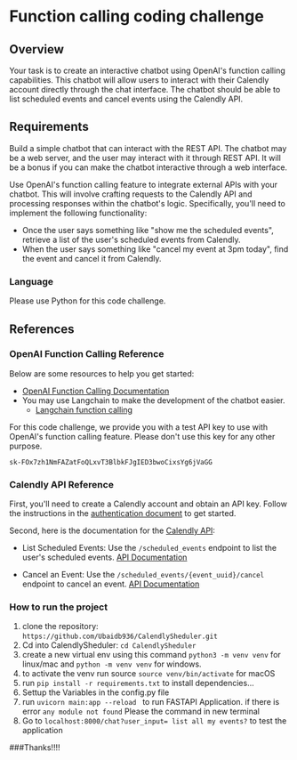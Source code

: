 # Function calling coding challenge

## Overview

Your task is to create an interactive chatbot using OpenAI's function calling capabilities. 
This chatbot will allow users to interact with their Calendly account directly through the chat interface. 
The chatbot should be able to list scheduled events and cancel events using the Calendly API.

## Requirements

Build a simple chatbot that can interact with the REST API. The chatbot may be a web server, and the user may interact 
with it through REST API. It will be a bonus if you can make the chatbot interactive through a web interface. 

Use OpenAI's function calling feature to integrate external APIs with your chatbot. 
This will involve crafting requests to the Calendly API and processing responses within the chatbot's logic.
Specifically, you'll need to implement the following functionality:

 - Once the user says something like "show me the scheduled events", retrieve a list of the user's scheduled events from Calendly.
 - When the user says something like "cancel my event at 3pm today", find the event and cancel it from Calendly.

### Language

Please use Python for this code challenge.

## References

### OpenAI Function Calling Reference

Below are some resources to help you get started:

- [OpenAI Function Calling Documentation](https://platform.openai.com/docs/guides/function-calling)
- You may use Langchain to make the development of the chatbot easier. 
  - [Langchain function calling](https://python.langchain.com/docs/modules/model_io/chat/function_calling)

For this code challenge, we provide you with a test API key to use with OpenAI's function calling feature.
Please don't use this key for any other purpose.

```
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
```

### Calendly API Reference

First, you'll need to create a Calendly account and obtain an API key. Follow the instructions in the 
[authentication document](https://developer.calendly.com/how-to-authenticate-with-personal-access-tokens) to get started.

Second, here is the documentation for the [Calendly API](https://developer.calendly.com/api-docs/):

- List Scheduled Events: Use the `/scheduled_events` endpoint to list the user's scheduled events. 
  [API Documentation](https://developer.calendly.com/api-docs/2d5ed9bbd2952-list-events)

- Cancel an Event: Use the `/scheduled_events/{event_uuid}/cancel` endpoint to cancel an event. 
  [API Documentation](https://developer.calendly.com/api-docs/afb2e9fe3a0a0-cancel-event)


### How to run the project

1. clone the repository: `https://github.com/Ubaidb936/CalendlySheduler.git`
2. Cd into CalendlySheduler:  `cd CalendlySheduler`
3. create a new virtual env using this command `python3 -m venv venv` for linux/mac and `python -m venv venv` for windows.
4. to activate the venv run source `source venv/bin/activate` for macOS
5. run `pip install -r requirements.txt` to install dependencies...
6. Settup the Variables in the config.py file
7.  run `uvicorn main:app --reload ` to run FASTAPI Application. if there is error `any module not found` Please the command in new terminal
8.  Go to `localhost:8000/chat?user_input= list all my events?` to test the application

###Thanks!!!!




  
